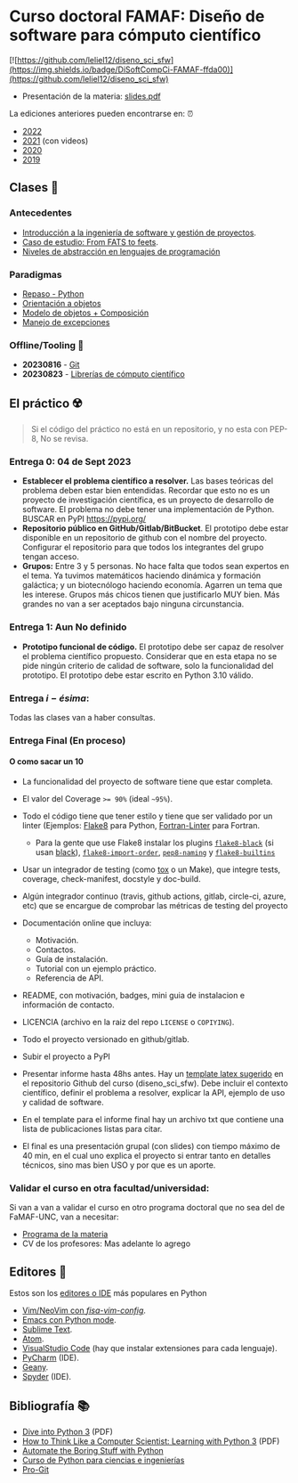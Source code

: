 # Curso doctoral FAMAF: Diseño de software para cómputo científico

[![https://github.com/leliel12/diseno_sci_sfw](https://img.shields.io/badge/DiSoftCompCi-FAMAF-ffda00)](https://github.com/leliel12/diseno_sci_sfw)

- Presentación de la materia: [slides.pdf](slides.pdf)

La ediciones anteriores pueden encontrarse en: ⏰

- [2022](https://github.com/leliel12/diseno_sci_sfw/tree/2022)
- [2021](https://github.com/leliel12/diseno_sci_sfw/tree/2021) (con videos)
- [2020](https://github.com/leliel12/diseno_sci_sfw/tree/2020)
- [2019](https://github.com/leliel12/diseno_sci_sfw/tree/2019)

## Clases 🏫

### Antecedentes
- [Introducción a la ingeniería de software y gestión de proyectos](00_antecedentes/00_ing_softy.ipynb).
- [Caso de estudio: From FATS to feets](00_antecedentes/01_from_FATS_to_feets.ipynb).
- [Niveles de abstracción en lenguajes de programación](00_antecedentes/02_niveles_de_abstraccion.ipynb)

### Paradigmas

- [Repaso - Python](01_paradigmas/01_python.ipynb)
- [Orientación a objetos](01_paradigmas/02_OOP.ipynb)
- [Modelo de objetos + Composición](01_paradigmas/03_model.ipynb)
- [Manejo de excepciones](01_paradigmas/04_exceptions.ipynb)



### Offline/Tooling 🧉

- **20230816** - [Git](NN_offline/git.md)
- **20230823** - [Librerías de cómputo científico](NN_offline/scipy/scipy.md)



## El práctico ☢️

> Si el código del práctico no está en un repositorio, y no esta con PEP-8, No se revisa.

### Entrega 0: 04 de Sept 2023

- **Establecer el problema científico a resolver.** Las bases teóricas del problema deben estar bien entendidas. Recordar que esto no es un proyecto de investigación científica, es un proyecto de desarrollo de software. El problema no debe tener una implementación de Python. BUSCAR en PyPI https://pypi.org/
- **Repositorio público en GitHub/Gitlab/BitBucket**. El prototipo debe estar disponible en un repositorio de github con el nombre del proyecto. Configurar el repositorio para que todos los integrantes del grupo tengan acceso.
- **Grupos:** Entre 3 y 5 personas. No hace falta que todos sean expertos en el tema. Ya tuvimos matemáticos haciendo dinámica y formación galáctica; y un biotecnólogo haciendo economía. Agarren un tema que les interese. Grupos más chicos tienen que justificarlo MUY bien. Más grandes no van a ser aceptados bajo ninguna circunstancia.


### Entrega 1: Aun No definido

- **Prototipo funcional de código.** El prototipo debe ser capaz de resolver el problema científico propuesto. Considerar que en esta etapa no se pide ningún criterio de calidad de software, solo la funcionalidad del prototipo. El prototipo debe estar escrito en Python 3.10 válido.

### Entrega $i-ésima$:

Todas las clases van a haber consultas.

### Entrega Final (En proceso)

#### O como sacar un 10
- La funcionalidad del proyecto de software tiene que estar completa.
- El valor del Coverage `>= 90%` (ideal `~95%`).
- Todo el código tiene que tener estilo y tiene que ser validado por un linter (Ejemplos: [Flake8](https://flake8.pycqa.org) para Python, [Fortran-Linter](https://pypi.org/project/fortran-linter/) para Fortran.
  - Para la gente que use Flake8 instalar los plugins
   [`flake8-black`](https://pypi.org/project/flake8-black/) (si usan [black](https://pypi.org/project/black/)),
   [`flake8-import-order`](https://pypi.org/project/flake8-import-order/),
   [`pep8-naming`](https://pypi.org/project/pep8-naming/) y
   [`flake8-builtins`](https://pypi.org/project/flake8-builtins/)

- Usar un integrador de testing (como [tox](https://pypi.org/project/tox/) o un Make), que integre tests, coverage, check-manifest, docstyle y doc-build.
- Algún integrador continuo (travis, github actions, gitlab, circle-ci, azure, etc) que se encargue de comprobar las métricas de testing del proyecto
- Documentación online que incluya:
    - Motivación.
    - Contactos.
    - Guía de instalación.
    - Tutorial con un ejemplo práctico.
    - Referencia de API.
- README, con motivación, badges, mini guia de instalacion e información de contacto.
- LICENCIA (archivo en la raiz del repo `LICENSE` o `COPIYING`).
- Todo el proyecto versionado en github/gitlab.
- Subir el proyecto a PyPI

- Presentar informe hasta 48hs antes. Hay un [template latex sugerido](https://github.com/leliel12/diseno_sci_sfw/blob/80857c790e406017b68722be893bc180e314dca8/final/final.zip) en el repositorio Github del curso (diseno_sci_sfw). Debe incluir el contexto científico, definir el problema a resolver, explicar la API, ejemplo de uso y calidad de software.
- En el template para el informe final hay un archivo txt que contiene una lista de publicaciones listas para citar.
- El final es una presentación grupal (con slides) con tiempo máximo de 40 min, en el cual uno explica el proyecto si entrar tanto en detalles técnicos, sino mas bien USO y por que es un aporte.

### Validar el curso en otra facultad/universidad:

Si van a van a validar el curso en otro programa doctoral que no sea del de FaMAF-UNC, van a necesitar:

- [Programa de la materia](https://drive.google.com/file/d/1ZUGPy444Us3miI0BaLQgJqblri6xiMaD/view)
- CV de los profesores: Mas adelante lo agrego

## Editores 📝

Estos son los [editores o IDE](https://realpython.com/lessons/ides-vs-code-editors/) más populares en Python

- [Vim/NeoVim con *fisa-vim-config*](https://vim.fisadev.com/).
- [Emacs con Python mode](https://www.emacswiki.org/emacs/PythonProgrammingInEmacs).
- [Sublime Text](https://www.sublimetext.com/).
- [Atom](https://atom.io/).
- [VisualStudio Code](https://code.visualstudio.com/) (hay que instalar extensiones para cada lenguaje).
- [PyCharm](https://www.jetbrains.com/pycharm/) (IDE).
- [Geany](https://www.geany.org/).
- [Spyder](https://www.spyder-ide.org/) (IDE).

## Bibliografía 📚

- [Dive into Python 3](http://histo.ucsf.edu/BMS270/diveintopython3-r802.pdf) (PDF)
- [How to Think Like a Computer Scientist: Learning with Python 3](https://www.ict.ru.ac.za/Resources/cspw/thinkcspy3/thinkcspy3.pdf) (PDF)
- [Automate the Boring Stuff with Python](https://automatetheboringstuff.com/)
- [Curso de Python para ciencias e ingenierías](https://github.com/mgaitan/curso-python-cientifico)
- [Pro-Git](https://git-scm.com/book/es/v2)
